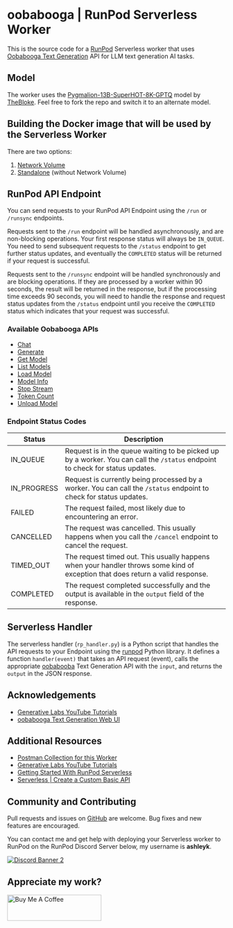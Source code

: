 # oobabooga | RunPod Serverless Worker

This is the source code for a [RunPod](https://runpod.io?ref=2xxro4sy)
Serverless worker that uses [Oobabooga Text Generation](
https://github.com/oobabooga/text-generation-webui) API for
LLM text generation AI tasks.

## Model

The worker uses the [Pygmalion-13B-SuperHOT-8K-GPTQ](
https://huggingface.co/TheBloke/Pygmalion-13B-SuperHOT-8K-GPTQ)
model by [TheBloke](https://huggingface.co/TheBloke).  Feel free to fork
the repo and switch it to an alternate model.

## Building the Docker image that will be used by the Serverless Worker

There are two options:

1. [Network Volume](docs/building/with-network-volume.md)
2. [Standalone](docs/building/without-network-volume.md) (without Network Volume)

## RunPod  API Endpoint

You can send requests to your RunPod API Endpoint using the `/run`
or `/runsync` endpoints.

Requests sent to the `/run` endpoint will be handled asynchronously,
and are non-blocking operations.  Your first response status will always
be `IN_QUEUE`.  You need to send subsequent requests to the `/status`
endpoint to get further status updates, and eventually the `COMPLETED`
status will be returned if your request is successful.

Requests sent to the `/runsync` endpoint will be handled synchronously
and are blocking operations.  If they are processed by a worker within
90 seconds, the result will be returned in the response, but if
the processing time exceeds 90 seconds, you will need to handle the
response and request status updates from the `/status` endpoint until
you receive the `COMPLETED` status which indicates that your request
was successful.

### Available Oobabooga APIs

* [Chat](docs/api/chat.md)
* [Generate](docs/api/generate.md)
* [Get Model](docs/api/get-model.md)
* [List Models](docs/api/list-models.md)
* [Load Model](docs/api/load-model.md)
* [Model Info](docs/api/model-info.md)
* [Stop Stream](docs/api/stop-stream.md)
* [Token Count](docs/api/token-count.md)
* [Unload Model](docs/api/unload-model.md)

### Endpoint Status Codes

| Status      | Description                                                                                                                     |
|-------------|---------------------------------------------------------------------------------------------------------------------------------|
| IN_QUEUE    | Request is in the queue waiting to be picked up by a worker.  You can call the `/status` endpoint to check for status updates.  |
| IN_PROGRESS | Request is currently being processed by a worker.  You can call the `/status` endpoint to check for status updates.             |
| FAILED      | The request failed, most likely due to encountering an error.                                                                   |
| CANCELLED   | The request was cancelled.  This usually happens when you call the `/cancel` endpoint to cancel the request.                    |
| TIMED_OUT   | The request timed out.  This usually happens when your handler throws some kind of exception that does return a valid response. |
| COMPLETED   | The request completed successfully and the output is available in the `output` field of the response.                           |

## Serverless Handler

The serverless handler (`rp_handler.py`) is a Python script that handles
the API requests to your Endpoint using the [runpod](https://github.com/runpod/runpod-python)
Python library.  It defines a function `handler(event)` that takes an
API request (event), calls the appropriate [oobabooba](
https://github.com/oobabooga/text-generation-webui) Text Generation API
with the `input`, and returns the `output` in the JSON response.

## Acknowledgements

- [Generative Labs YouTube Tutorials](https://www.youtube.com/@generativelabs)
- [oobabooga Text Generation Web UI](https://github.com/oobabooga/text-generation-webui)

## Additional Resources

- [Postman Collection for this Worker](RunPod_Oobabooga_Worker.postman_collection.json)
- [Generative Labs YouTube Tutorials](https://www.youtube.com/@generativelabs)
- [Getting Started With RunPod Serverless](https://trapdoor.cloud/getting-started-with-runpod-serverless/)
- [Serverless | Create a Custom Basic API](https://blog.runpod.io/serverless-create-a-basic-api/)

## Community and Contributing

Pull requests and issues on [GitHub](https://github.com/ashleykleynhans/runpod-worker-oobabooga)
are welcome. Bug fixes and new features are encouraged.

You can contact me and get help with deploying your Serverless
worker to RunPod on the RunPod Discord Server below,
my username is **ashleyk**.

<a target="_blank" href="https://discord.gg/pJ3P2DbUUq">![Discord Banner 2](https://discordapp.com/api/guilds/912829806415085598/widget.png?style=banner2)</a>

## Appreciate my work?

<a href="https://www.buymeacoffee.com/ashleyk" target="_blank"><img src="https://cdn.buymeacoffee.com/buttons/v2/default-yellow.png" alt="Buy Me A Coffee" style="height: 60px !important;width: 217px !important;" ></a>
